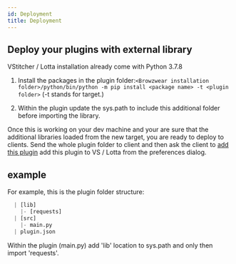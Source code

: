 ```yaml
---
id: Deployment
title: Deployment
---
```


## Deploy your plugins with external library

VStitcher / Lotta installation already come with Python 3.7.8

1. Install the packages in the plugin folder:```<Browzwear installation folder>/python/bin/python -m pip install <package name> -t <plugin folder>```
(-t stands for target.)

2. Within the plugin update the sys.path to include this additional folder before importing the library.

Once this is working on your dev machine and your are sure that the additional libraries loaded from the new target, you are ready to deploy to clients.
Send the whole plugin folder to client and then ask the client to [add this plugin](Development) add this plugin to VS / Lotta from the preferences dialog.

## example
For example, this is the plugin folder structure:
```py
  | [lib]
    |- [requests]
  | [src]
    |- main.py
  | plugin.json
```
Within the plugin (main.py) add 'lib' location to sys.path and only then import 'requests'.